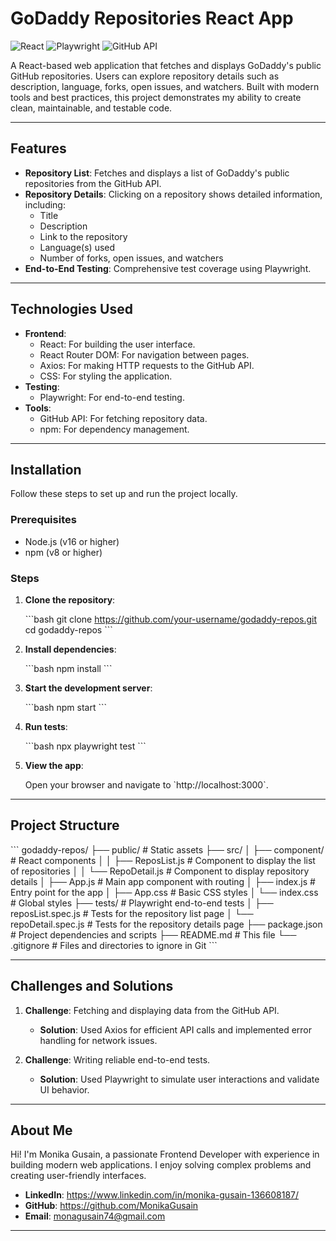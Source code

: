 
# GoDaddy Repositories React App

![React](https://img.shields.io/badge/React-20232A?style=for-the-badge&logo=react&logoColor=61DAFB)
![Playwright](https://img.shields.io/badge/Playwright-45ba4b?style=for-the-badge&logo=playwright&logoColor=white)
![GitHub API](https://img.shields.io/badge/GitHub_API-181717?style=for-the-badge&logo=github&logoColor=white)

A React-based web application that fetches and displays GoDaddy's public GitHub repositories. Users can explore repository details such as description, language, forks, open issues, and watchers. Built with modern tools and best practices, this project demonstrates my ability to create clean, maintainable, and testable code.

---

## Features

- **Repository List**: Fetches and displays a list of GoDaddy's public repositories from the GitHub API.
- **Repository Details**: Clicking on a repository shows detailed information, including:
  - Title
  - Description
  - Link to the repository
  - Language(s) used
  - Number of forks, open issues, and watchers
- **End-to-End Testing**: Comprehensive test coverage using Playwright.

---

## Technologies Used

- **Frontend**:
  - React: For building the user interface.
  - React Router DOM: For navigation between pages.
  - Axios: For making HTTP requests to the GitHub API.
  - CSS: For styling the application.
- **Testing**:
  - Playwright: For end-to-end testing.
- **Tools**:
  - GitHub API: For fetching repository data.
  - npm: For dependency management.

---

## Installation

Follow these steps to set up and run the project locally.

### Prerequisites

- Node.js (v16 or higher)
- npm (v8 or higher)

### Steps

1. **Clone the repository**:

   \`\`\`bash
   git clone https://github.com/your-username/godaddy-repos.git
   cd godaddy-repos
   \`\`\`

2. **Install dependencies**:

   \`\`\`bash
   npm install
   \`\`\`

3. **Start the development server**:

   \`\`\`bash
   npm start
   \`\`\`

4. **Run tests**:

   \`\`\`bash
   npx playwright test
   \`\`\`

5. **View the app**:

   Open your browser and navigate to \`http://localhost:3000\`.

---

## Project Structure

\`\`\`
godaddy-repos/
├── public/                  # Static assets
├── src/
│   ├── component/          # React components
│   │   ├── ReposList.js     # Component to display the list of repositories
│   │   └── RepoDetail.js    # Component to display repository details
│   ├── App.js               # Main app component with routing
│   ├── index.js             # Entry point for the app
│   ├── App.css              # Basic CSS styles
│   └── index.css            # Global styles
├── tests/                   # Playwright end-to-end tests
│   ├── reposList.spec.js    # Tests for the repository list page
│   └── repoDetail.spec.js   # Tests for the repository details page
├── package.json             # Project dependencies and scripts
├── README.md                # This file
└── .gitignore               # Files and directories to ignore in Git
\`\`\`

---

## Challenges and Solutions

1. **Challenge**: Fetching and displaying data from the GitHub API.
   - **Solution**: Used Axios for efficient API calls and implemented error handling for network issues.

2. **Challenge**: Writing reliable end-to-end tests.
   - **Solution**: Used Playwright to simulate user interactions and validate UI behavior.

---

## About Me

Hi! I'm Monika Gusain, a passionate Frontend Developer with experience in building modern web applications. I enjoy solving complex problems and creating user-friendly interfaces.

- **LinkedIn**: https://www.linkedin.com/in/monika-gusain-136608187/
- **GitHub**: https://github.com/MonikaGusain
- **Email**: monagusain74@gmail.com

---
